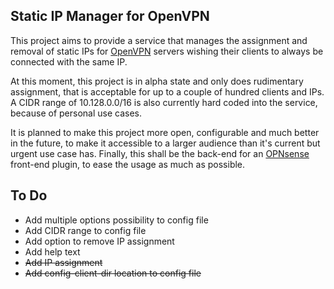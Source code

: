 ## Static IP Manager for OpenVPN

This project aims to provide a service that manages the assignment and removal of static IPs for [OpenVPN](https://openvpn.net/) servers wishing their clients to always be connected with the same IP.

At this moment, this project is in alpha state and only does rudimentary assignment, that is acceptable for up to a couple of hundred clients and IPs. A CIDR range of 10.128.0.0/16 is also currently hard coded into the service, because of personal use cases.

It is planned to make this project more open, configurable and much better in the future, to make it accessible to a larger audience than it's current but urgent use case has.
Finally, this shall be the back-end for an [OPNsense](https://opnsense.org/) front-end plugin, to ease the usage as much as possible.

## To Do
* Add multiple options possibility to config file
* Add CIDR range to config file
* Add option to remove IP assignment
* Add help text
* ~~Add IP assignment~~
* ~~Add config-client-dir location to config file~~  